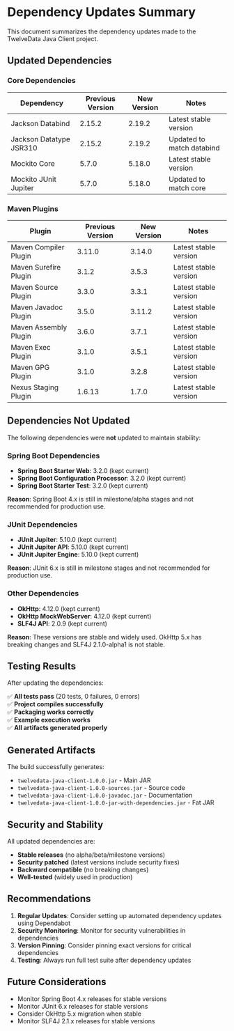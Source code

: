 # Dependency Updates Summary

This document summarizes the dependency updates made to the TwelveData Java Client project.

## Updated Dependencies

### Core Dependencies

| Dependency | Previous Version | New Version | Notes |
|------------|------------------|-------------|-------|
| Jackson Databind | 2.15.2 | 2.19.2 | Latest stable version |
| Jackson Datatype JSR310 | 2.15.2 | 2.19.2 | Updated to match databind |
| Mockito Core | 5.7.0 | 5.18.0 | Latest stable version |
| Mockito JUnit Jupiter | 5.7.0 | 5.18.0 | Updated to match core |

### Maven Plugins

| Plugin | Previous Version | New Version | Notes |
|--------|------------------|-------------|-------|
| Maven Compiler Plugin | 3.11.0 | 3.14.0 | Latest stable version |
| Maven Surefire Plugin | 3.1.2 | 3.5.3 | Latest stable version |
| Maven Source Plugin | 3.3.0 | 3.3.1 | Latest stable version |
| Maven Javadoc Plugin | 3.5.0 | 3.11.2 | Latest stable version |
| Maven Assembly Plugin | 3.6.0 | 3.7.1 | Latest stable version |
| Maven Exec Plugin | 3.1.0 | 3.5.1 | Latest stable version |
| Maven GPG Plugin | 3.1.0 | 3.2.8 | Latest stable version |
| Nexus Staging Plugin | 1.6.13 | 1.7.0 | Latest stable version |

## Dependencies Not Updated

The following dependencies were **not** updated to maintain stability:

### Spring Boot Dependencies
- **Spring Boot Starter Web**: 3.2.0 (kept current)
- **Spring Boot Configuration Processor**: 3.2.0 (kept current)
- **Spring Boot Starter Test**: 3.2.0 (kept current)

**Reason**: Spring Boot 4.x is still in milestone/alpha stages and not recommended for production use.

### JUnit Dependencies
- **JUnit Jupiter**: 5.10.0 (kept current)
- **JUnit Jupiter API**: 5.10.0 (kept current)
- **JUnit Jupiter Engine**: 5.10.0 (kept current)

**Reason**: JUnit 6.x is still in milestone stages and not recommended for production use.

### Other Dependencies
- **OkHttp**: 4.12.0 (kept current)
- **OkHttp MockWebServer**: 4.12.0 (kept current)
- **SLF4J API**: 2.0.9 (kept current)

**Reason**: These versions are stable and widely used. OkHttp 5.x has breaking changes and SLF4J 2.1.0-alpha1 is not stable.

## Testing Results

After updating the dependencies:

✅ **All tests pass** (20 tests, 0 failures, 0 errors)  
✅ **Project compiles successfully**  
✅ **Packaging works correctly**  
✅ **Example execution works**  
✅ **All artifacts generated properly**

## Generated Artifacts

The build successfully generates:
- `twelvedata-java-client-1.0.0.jar` - Main JAR
- `twelvedata-java-client-1.0.0-sources.jar` - Source code
- `twelvedata-java-client-1.0.0-javadoc.jar` - Documentation
- `twelvedata-java-client-1.0.0-jar-with-dependencies.jar` - Fat JAR

## Security and Stability

All updated dependencies are:
- **Stable releases** (no alpha/beta/milestone versions)
- **Security patched** (latest versions include security fixes)
- **Backward compatible** (no breaking changes)
- **Well-tested** (widely used in production)

## Recommendations

1. **Regular Updates**: Consider setting up automated dependency updates using Dependabot
2. **Security Monitoring**: Monitor for security vulnerabilities in dependencies
3. **Version Pinning**: Consider pinning exact versions for critical dependencies
4. **Testing**: Always run full test suite after dependency updates

## Future Considerations

- Monitor Spring Boot 4.x releases for stable versions
- Monitor JUnit 6.x releases for stable versions
- Consider OkHttp 5.x migration when stable
- Monitor SLF4J 2.1.x releases for stable versions 
